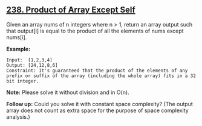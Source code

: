 ## [238. Product of Array Except Self](https://leetcode.com/problems/product-of-array-except-self/)

Given an array nums of n integers where n > 1, return an array output such that output[i] is equal to the product of all the elements of nums except nums[i].

**Example:**

```
Input:  [1,2,3,4]
Output: [24,12,8,6]
Constraint: It's guaranteed that the product of the elements of any prefix or suffix of the array (including the whole array) fits in a 32 bit integer.
```

**Note:** Please solve it without division and in O(n).

**Follow up:**
Could you solve it with constant space complexity? (The output array does not count as extra space for the purpose of space complexity analysis.)
